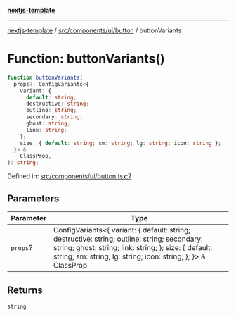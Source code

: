 [**nextjs-template**](README.md)

---

[nextjs-template](README.md) / [src/components/ui/button](src.components.ui.button.md) / buttonVariants

# Function: buttonVariants()

```ts
function buttonVariants(
  props?: ConfigVariants<{
    variant: {
      default: string;
      destructive: string;
      outline: string;
      secondary: string;
      ghost: string;
      link: string;
    };
    size: { default: string; sm: string; lg: string; icon: string };
  }> &
    ClassProp,
): string;
```

Defined in: [src/components/ui/button.tsx:7](https://github.com/mariolim96/Easy-Check-In/blob/e840a4393cceae48bed5204292fc61d73f9f5dbb/src/components/ui/button.tsx#L7)

## Parameters

| Parameter | Type                                                                                                                                                                                                                           |
| --------- | ------------------------------------------------------------------------------------------------------------------------------------------------------------------------------------------------------------------------------ |
| `props`?  | ConfigVariants\<\{ variant: \{ default: string; destructive: string; outline: string; secondary: string; ghost: string; link: string; \}; size: \{ default: string; sm: string; lg: string; icon: string; \}; \}\> & ClassProp |

## Returns

`string`
